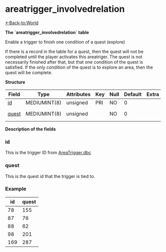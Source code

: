 # areatrigger\_involvedrelation

[<-Back-to:World](database-world.md)

**The \`areatrigger\_involvedrelation\` table**

Enable a trigger to finish one condition of a quest (explore)

If there is a record in the table for a quest, then the quest will not be completed until the player activates this areatriger. The quest is not necessarily finished after that, but that one condition of the quest is satisfied. If the only condition of the quest is to explore an area, then the quest will be complete.

**Structure**

| Field      | Type         | Attributes | Key | Null | Default | Extra | Comments         |
|------------|--------------|------------|-----|------|---------|-------|------------------|
| [id][1]    | MEDIUMINT(8) | unsigned   | PRI | NO   | 0       |       | Identifier       |
| [quest][2] | MEDIUMINT(8) | unsigned   |     | NO   | 0       |       | Quest Identifier |

[1]: #id
[2]: #quest

**Description of the fields**

### id

This is the trigger ID from [AreaTrigger.dbc](DBC-AreaTrigger)

### quest

This is the quest id that the trigger is tied to.

### Example

| id  | quest |
|-----|-------|
| 78  | 155   |
| 87  | 76    |
| 88  | 62    |
| 98  | 201   |
| 169 | 287   |
